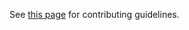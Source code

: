 See [this page](https://hugary1995.github.io/raccoon/contribute/index.html) for contributing guidelines.
